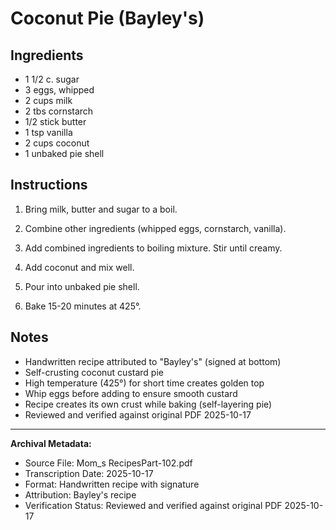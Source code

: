 # Coconut Pie (Bayley's)

## Ingredients

- 1 1/2 c. sugar
- 3 eggs, whipped
- 2 cups milk
- 2 tbs cornstarch
- 1/2 stick butter
- 1 tsp vanilla
- 2 cups coconut
- 1 unbaked pie shell

## Instructions

1. Bring milk, butter and sugar to a boil.

2. Combine other ingredients (whipped eggs, cornstarch, vanilla).

3. Add combined ingredients to boiling mixture. Stir until creamy.

4. Add coconut and mix well.

5. Pour into unbaked pie shell.

6. Bake 15-20 minutes at 425°.

## Notes

- Handwritten recipe attributed to "Bayley's" (signed at bottom)
- Self-crusting coconut custard pie
- High temperature (425°) for short time creates golden top
- Whip eggs before adding to ensure smooth custard
- Recipe creates its own crust while baking (self-layering pie)
- Reviewed and verified against original PDF 2025-10-17

---

**Archival Metadata:**
- Source File: Mom_s RecipesPart-102.pdf
- Transcription Date: 2025-10-17
- Format: Handwritten recipe with signature
- Attribution: Bayley's recipe
- Verification Status: Reviewed and verified against original PDF 2025-10-17
